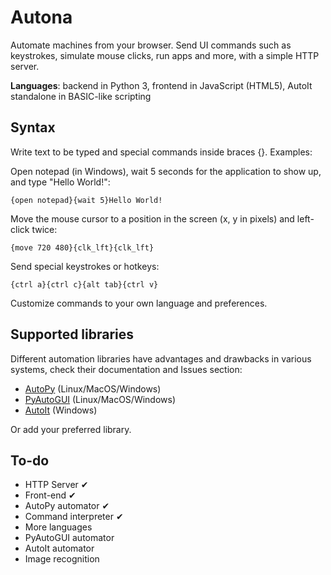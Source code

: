 # Autona
Automate machines from your browser. Send UI commands such as keystrokes, simulate mouse clicks, run apps and more, with a simple HTTP server.

**Languages**: backend in Python 3, frontend in JavaScript (HTML5), AutoIt standalone in BASIC-like scripting

## Syntax
Write text to be typed and special commands inside braces {}. Examples:

Open notepad (in Windows), wait 5 seconds for the application to show up, and type "Hello World!":
```
{open notepad}{wait 5}Hello World!
```

Move the mouse cursor to a position in the screen (x, y in pixels) and left-click twice:
```
{move 720 480}{clk_lft}{clk_lft}
```

Send special keystrokes or hotkeys:
```
{ctrl a}{ctrl c}{alt tab}{ctrl v}
```

Customize commands to your own language and preferences.

## Supported libraries
Different automation libraries have advantages and drawbacks in various systems, check their documentation and Issues section:

* [AutoPy](https://github.com/autopilot-rs/autopy#installation) (Linux/MacOS/Windows)
* [PyAutoGUI](https://github.com/asweigart/pyautogui) (Linux/MacOS/Windows)
* [AutoIt](https://www.autoitscript.com/site/autoit/downloads/) (Windows)

Or add your preferred library.

## To-do

* HTTP Server ✔
* Front-end ✔
* AutoPy automator ✔
* Command interpreter ✔
* More languages
* PyAutoGUI automator
* AutoIt automator
* Image recognition